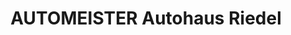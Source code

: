 ---
title: "AUTOMEISTER Autohaus Riedel"
url: /bad-lauterberg-im-harz/automeister-autohaus-riedel/
shop: Autowerkstatt
---